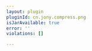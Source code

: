 ```yaml
---
layout: plugin
pluginId: cn.jony.compress.png
isJarAvailable: true
error: ''
violations: []

---
```

